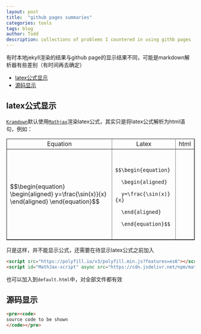 ```yaml
---
layout: post
title:  "github pages summaries"
categories: tools
tags: blog
author: Todd
description: collections of problems I countered in using githb pages
---
```


有时本地jekyll渲染的结果与github page的显示结果不同，可能是markdown解析器有些差别（有时间再去确定）

<!-- TOC -->

- [latex公式显示](#latex%E5%85%AC%E5%BC%8F%E6%98%BE%E7%A4%BA)
- [源码显示](#%E6%BA%90%E7%A0%81%E6%98%BE%E7%A4%BA)

<!-- /TOC -->

## latex公式显示

  [`Kramdown`](https://kramdown.gettalong.org/index.html)默认使用[`Mathjax`](https://www.mathjax.org/)渲染latex公式，其实只是将latex公式解析为html语句，例如：

  <table border="1" align="center">
  <thead>
  <tr align="center"> <td>Equation</td> <td>Latex</td> <td>html</td></tr>
  </thead>
  <tr>
  <td>
  $$\begin{equation}
  \begin{aligned}
  y=\frac{\sin(x)}{x}
  \end{aligned}
  \end{equation}$$
  </td>
  <td><pre> <code>
  $$\begin{equation}<br>
  \begin{aligned}<br>
  y=\frac{\sin(x)}{x}<br>
  \end{aligned}<br>
  \end{equation}$$
  </code> </pre></td>
  <td><pre><code>
  <script type="math/tex; mode=display" id="MathJax-Element-1"\><br>
  \begin{equation}<br>
  \begin{aligned}<br>
  y=\frac{\sin(x)}{x}<br>
  \end{aligned}<br>
  \end{equation}</script>
  </code></pre></td>
  </tr>
  </table>

  只是这样，并不能显示公式，还需要在待显示latex公式之前加入
  ```html
  <script src="https://polyfill.io/v3/polyfill.min.js?features=es6"></script>
  <script id="MathJax-script" async src="https://cdn.jsdelivr.net/npm/mathjax@3/es5/tex-mml-chtml.js"></script>
  ```
  也可以加入到`default.html`中，对全部文件都有效

## 源码显示

  ```html
  <pre><code>
  source code to be shown
  </code></pre>
  ```
